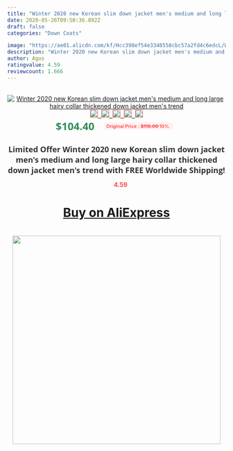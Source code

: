 ```yaml
---
title: "Winter 2020 new Korean slim down jacket men's medium and long large hairy collar thickened down jacket men's trend"
date: 2020-05-26T09:50:36.892Z
draft: false
categories: "Down Coats"

image: "https://ae01.alicdn.com/kf/Hcc398ef54e3348558cbc57a2fd4c6edcL/Winter-2020-new-Korean-slim-down-jacket-men-s-medium-and-long-large-hairy-collar-thickened.jpg"
description: "Winter 2020 new Korean slim down jacket men's medium and long large hairy collar thickened down jacket men's trend"
author: Agus
ratingvalue: 4.59
reviewcount: 1.666
---
```

<br>
<div style="text-align: center;">
<a href="https://s.click.aliexpress.com/e/_9Jp9OH" target="_blank" rel="nofollow noopener noreferrer"><img alt="Winter 2020 new Korean slim down jacket men's medium and long large hairy collar thickened down jacket men's trend" class="magnifier-image" src="https://ae01.alicdn.com/kf/Hcc398ef54e3348558cbc57a2fd4c6edcL/Winter-2020-new-Korean-slim-down-jacket-men-s-medium-and-long-large-hairy-collar-thickened.jpg_640x640.jpg">
<br>
<img style="border:1px solid salmon" src="https://ae01.alicdn.com/kf/Hcc398ef54e3348558cbc57a2fd4c6edcL/Winter-2020-new-Korean-slim-down-jacket-men-s-medium-and-long-large-hairy-collar-thickened.jpg_120x120.jpg">&nbsp;&nbsp;<img style="border:1px solid salmon" src="https://ae01.alicdn.com/kf/H76d44b61d0a54484ab5300c4652d0f35p/Winter-2020-new-Korean-slim-down-jacket-men-s-medium-and-long-large-hairy-collar-thickened.jpg_120x120.jpg">&nbsp;&nbsp;<img style="border:1px solid salmon" src="https://ae01.alicdn.com/kf/Hc83baac76dd34725a1d35151a76ebc02s/Winter-2020-new-Korean-slim-down-jacket-men-s-medium-and-long-large-hairy-collar-thickened.jpg_120x120.jpg">&nbsp;&nbsp;<img style="border:1px solid salmon" src="https://ae01.alicdn.com/kf/H04a260bb82dd4c99b8f1e8cacc34241cX/Winter-2020-new-Korean-slim-down-jacket-men-s-medium-and-long-large-hairy-collar-thickened.jpg_120x120.jpg">&nbsp;&nbsp;<img style="border:1px solid salmon" src="https://ae01.alicdn.com/kf/H13176e46997841dc92018eac453dcd8c7/Winter-2020-new-Korean-slim-down-jacket-men-s-medium-and-long-large-hairy-collar-thickened.jpg_120x120.jpg"></a></div><br0>
<div style="text-align: center;"><span style="background-color: white; border: 0px; box-sizing: border-box; color: seagreen; display: inline-block; font-family: &quot;open sans&quot; , &quot;arial&quot; , &quot;helvetica&quot; , sans-serif , &quot;heiti&quot;; font-size: 24px; font-stretch: inherit; font-weight: 700; line-height: inherit; margin: 0px 10px 0px 0px; padding: 0px; vertical-align: middle;">$104.40 </span>
<span style="background: rgb(255 , 241 , 241); border-radius: 3px; border: 0px; box-sizing: border-box; color: #ff4747; display: inline-block; font-family: inherit; font-size: 12px; font-stretch: inherit; font-style: inherit; font-variant: inherit; font-weight: 600; line-height: inherit; margin: 0px; padding: 2px 5px; transform: scale(0.9); vertical-align: middle;">Original Price : <b style="text-decoration: line-through;">$116.00 </b> 10%&nbsp;&nbsp;</span></div>
<h1 style="color: #333333; display: inline-block; font-family: &quot;open sans&quot; , &quot;arial&quot; , &quot;helvetica&quot; , sans-serif , &quot;heiti&quot;; font-size: 18px; font-stretch: inherit; font-weight: 700; text-align: center;">Limited Offer Winter 2020 new Korean slim down jacket men's medium and long large hairy collar thickened down jacket men's trend with FREE Worldwide Shipping!</h1>
<div style="color: #ff4747; text-align: center;">
<img src="https://4.bp.blogspot.com/-M0ZcTcb-5uY/XleCXlxnR4I/AAAAAAAAAEc/OrjgMkXV1oMQFaCRZj5HQwOCBcu3w1FegCPcBGAYYCw/s1600/star.png" style="height: 15px;">&nbsp;<b>4.59</b></div>
<div class="button_cont" align="center"><a class="buynow_a" href="https://s.click.aliexpress.com/e/_9Jp9OH" target="_blank" rel="nofollow noopener noreferrer"><H1>Buy on AliExpress</H1></a></div><br>
<div class="separator" style="clear: both; text-align: center;">
<img src="https://lh3.googleusercontent.com/-pTy5HemUv9M/XlePHvY0dAI/AAAAAAAAAE4/0nX5iRUoIWY8eMW9Dpxeirr157OZliDIgCLcBGAsYHQ/s1600/badge.gif" width="480">
</div>
